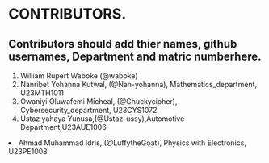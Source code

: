 # CONTRIBUTORS.
## Contributors should add thier names, github usernames, Department and matric numberhere.
<ol>
<li>William Rupert Waboke (@waboke)
<li>Nanribet Yohanna Kutwal, (@Nan-yohanna), Mathematics_department, U23MTH1011</li>
<li>Owaniyi Oluwafemi Micheal, (@Chuckycipher), Cybersecurity_department, U23CYS1072</li>
  <li>Ustaz yahaya Yunusa,(@Ustaz-ussy),Automotive Department,U23AUE1006</li>
</ol>
<li>Ahmad Muhammad Idris, (@LuffytheGoat), Physics with Electronics, U23PE1008</li>
